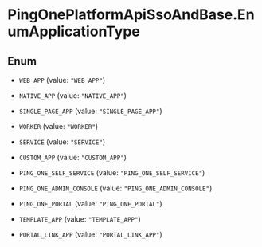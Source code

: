 # PingOnePlatformApiSsoAndBase.EnumApplicationType

## Enum


* `WEB_APP` (value: `"WEB_APP"`)

* `NATIVE_APP` (value: `"NATIVE_APP"`)

* `SINGLE_PAGE_APP` (value: `"SINGLE_PAGE_APP"`)

* `WORKER` (value: `"WORKER"`)

* `SERVICE` (value: `"SERVICE"`)

* `CUSTOM_APP` (value: `"CUSTOM_APP"`)

* `PING_ONE_SELF_SERVICE` (value: `"PING_ONE_SELF_SERVICE"`)

* `PING_ONE_ADMIN_CONSOLE` (value: `"PING_ONE_ADMIN_CONSOLE"`)

* `PING_ONE_PORTAL` (value: `"PING_ONE_PORTAL"`)

* `TEMPLATE_APP` (value: `"TEMPLATE_APP"`)

* `PORTAL_LINK_APP` (value: `"PORTAL_LINK_APP"`)


